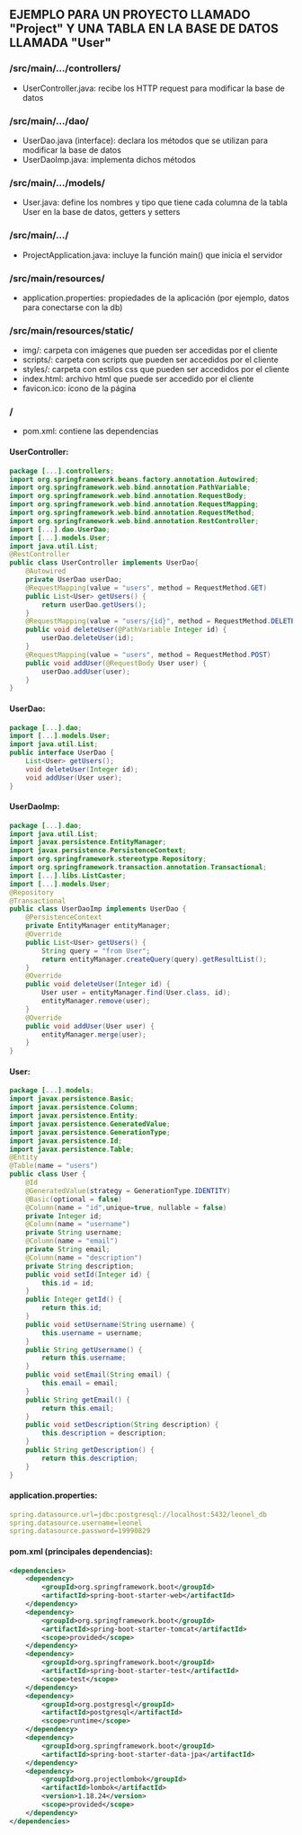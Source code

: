## EJEMPLO PARA UN PROYECTO LLAMADO "Project" Y UNA TABLA EN LA BASE DE DATOS LLAMADA "User"

### /src/main/.../controllers/
- UserController.java: recibe los HTTP request para modificar la base de datos
### /src/main/.../dao/
- UserDao.java (interface): declara los métodos que se utilizan para modificar la base de datos
- UserDaoImp.java: implementa dichos métodos
### /src/main/.../models/
- User.java: define los nombres y tipo que tiene cada columna de la tabla User en la base de datos, getters y setters
### /src/main/.../
- ProjectApplication.java: incluye la función main() que inicia el servidor
### /src/main/resources/
- application.properties: propiedades de la aplicación (por ejemplo, datos para conectarse con la db)
### /src/main/resources/static/
- img/: carpeta con imágenes que pueden ser accedidas por el cliente
- scripts/: carpeta con scripts que pueden ser accedidos por el cliente
- styles/: carpeta con estilos css que pueden ser accedidos por el cliente
- index.html: archivo html que puede ser accedido por el cliente
- favicon.ico: ícono de la página
### /
- pom.xml: contiene las dependencias

#### UserController:
```java
package [...].controllers;
import org.springframework.beans.factory.annotation.Autowired;
import org.springframework.web.bind.annotation.PathVariable;
import org.springframework.web.bind.annotation.RequestBody;
import org.springframework.web.bind.annotation.RequestMapping;
import org.springframework.web.bind.annotation.RequestMethod;
import org.springframework.web.bind.annotation.RestController;
import [...].dao.UserDao;
import [...].models.User;
import java.util.List;
@RestController
public class UserController implements UserDao{
    @Autowired
    private UserDao userDao;
    @RequestMapping(value = "users", method = RequestMethod.GET)
    public List<User> getUsers() {
        return userDao.getUsers();
    }
    @RequestMapping(value = "users/{id}", method = RequestMethod.DELETE)
    public void deleteUser(@PathVariable Integer id) {
        userDao.deleteUser(id);
    }
    @RequestMapping(value = "users", method = RequestMethod.POST)
    public void addUser(@RequestBody User user) {
        userDao.addUser(user);
    }
}
```

#### UserDao:
```java
package [...].dao;
import [...].models.User;
import java.util.List;
public interface UserDao {
    List<User> getUsers();
    void deleteUser(Integer id);
    void addUser(User user);
}
```

#### UserDaoImp:
```java
package [...].dao;
import java.util.List;
import javax.persistence.EntityManager;
import javax.persistence.PersistenceContext;
import org.springframework.stereotype.Repository;
import org.springframework.transaction.annotation.Transactional;
import [...].libs.ListCaster;
import [...].models.User;
@Repository
@Transactional
public class UserDaoImp implements UserDao {
    @PersistenceContext
    private EntityManager entityManager;
    @Override
    public List<User> getUsers() {
        String query = "from User";
        return entityManager.createQuery(query).getResultList();
    }
    @Override
    public void deleteUser(Integer id) {
        User user = entityManager.find(User.class, id);
        entityManager.remove(user);
    }
    @Override
    public void addUser(User user) {
        entityManager.merge(user);
    }
}
```

#### User:
```java
package [...].models;
import javax.persistence.Basic;
import javax.persistence.Column;
import javax.persistence.Entity;
import javax.persistence.GeneratedValue;
import javax.persistence.GenerationType;
import javax.persistence.Id;
import javax.persistence.Table;
@Entity
@Table(name = "users")
public class User {
    @Id
    @GeneratedValue(strategy = GenerationType.IDENTITY)
    @Basic(optional = false)
    @Column(name = "id",unique=true, nullable = false)
    private Integer id;
    @Column(name = "username")
    private String username;
    @Column(name = "email")
    private String email;
    @Column(name = "description")
    private String description;
    public void setId(Integer id) {
        this.id = id;
    }
    public Integer getId() {
        return this.id;
    }
    public void setUsername(String username) {
        this.username = username;
    }
    public String getUsername() {
        return this.username;
    }
    public void setEmail(String email) {
        this.email = email;
    }
    public String getEmail() {
        return this.email;
    }
    public void setDescription(String description) {
        this.description = description;
    }
    public String getDescription() {
        return this.description;
    }
}
```

#### application.properties:
```yml
spring.datasource.url=jdbc:postgresql://localhost:5432/leonel_db
spring.datasource.username=leonel
spring.datasource.password=19990829
```

#### pom.xml (principales dependencias):
```xml
<dependencies>
    <dependency>
        <groupId>org.springframework.boot</groupId>
        <artifactId>spring-boot-starter-web</artifactId>
    </dependency>
    <dependency>
        <groupId>org.springframework.boot</groupId>
        <artifactId>spring-boot-starter-tomcat</artifactId>
        <scope>provided</scope>
    </dependency>
    <dependency>
        <groupId>org.springframework.boot</groupId>
        <artifactId>spring-boot-starter-test</artifactId>
        <scope>test</scope>
    </dependency>
    <dependency>
        <groupId>org.postgresql</groupId>
        <artifactId>postgresql</artifactId>
        <scope>runtime</scope>
    </dependency>
    <dependency>
        <groupId>org.springframework.boot</groupId>
        <artifactId>spring-boot-starter-data-jpa</artifactId>
    </dependency>
    <dependency>
        <groupId>org.projectlombok</groupId>
        <artifactId>lombok</artifactId>
        <version>1.18.24</version>
        <scope>provided</scope>
    </dependency>
</dependencies>
```

